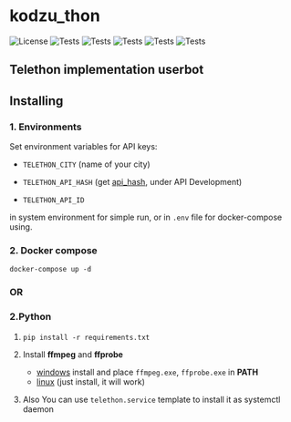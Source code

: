 # kodzu_thon


![License](https://img.shields.io/badge/License-MIT-blue)
![Tests](https://img.shields.io/github/languages/top/awitwicki/kodzu_thon)
![Tests](https://img.shields.io/badge/python%20version-3.7-blue)
![Tests](https://img.shields.io/github/forks/awitwicki/kodzu_thon)
![Tests](https://img.shields.io/github/stars/awitwicki/kodzu_thon)
![Tests](https://img.shields.io/github/last-commit/awitwicki/kodzu_thon)

## Telethon implementation userbot

## Installing

### 1. Environments

Set environment variables for API keys:

* `TELETHON_CITY` (name of your city)

* `TELETHON_API_HASH` (get [api_hash](https://my.telegram.org/auth?to=apps), under API Development)

* `TELETHON_API_ID`

in system environment for simple run, or in `.env` file for docker-compose using.

### 2. Docker compose
```
docker-compose up -d
```
### OR
### 2.Python

1. `pip install -r requirements.txt`

2. Install **ffmpeg** and **ffprobe**

    * [windows](https://ffmpeg.zeranoe.com/builds/) install and place `ffmpeg.exe`, `ffprobe.exe` in **PATH**
    * [linux](https://www.tecmint.com/install-ffmpeg-in-linux/) (just install, it will work)

3. Also You can use `telethon.service` template to install it as systemctl daemon